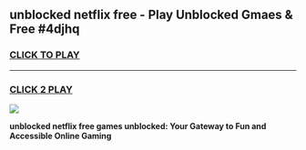 
## unblocked netflix free - Play Unblocked Gmaes & Free #4djhq
<h3>
<a href="https://news.freeplayer.one?title=unblocked_netflix_free&ref=27F">CLICK TO PLAY</a></h3>
<hr>

<h3>
<a href="https://news.freeplayer.one?title=unblocked_netflix_free&ref=27F">CLICK 2 PLAY</a>
  
</h3>

<a href="https://news.freeplayer.one?title=unblocked_netflix_free&ref=27F/"><img src="https://clearcache.store/games.png"></a>


**unblocked netflix free games unblocked: Your Gateway to Fun and Accessible Online Gaming**

